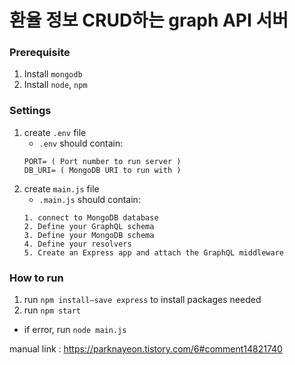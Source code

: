 # 환율 정보 CRUD하는 graph API 서버

### Prerequisite
1. Install `mongodb`
2. Install `node`, `npm`
### Settings
1. create `.env` file
    - `.env` should contain: 
    ```
    PORT= ( Port number to run server )
    DB_URI= ( MongoDB URI to run with )
    ```
2. create `main.js` file
    -  `.main.js` should contain:
    ```
    1. connect to MongoDB database
    2. Define your GraphQL schema
    3. Define your MongoDB schema
    4. Define your resolvers
    5. Create an Express app and attach the GraphQL middleware
    ```

### How to run
1. run `npm install—save express` to install packages needed
2. run `npm start`
- if error, run `node main.js`


manual link : https://parknayeon.tistory.com/6#comment14821740
